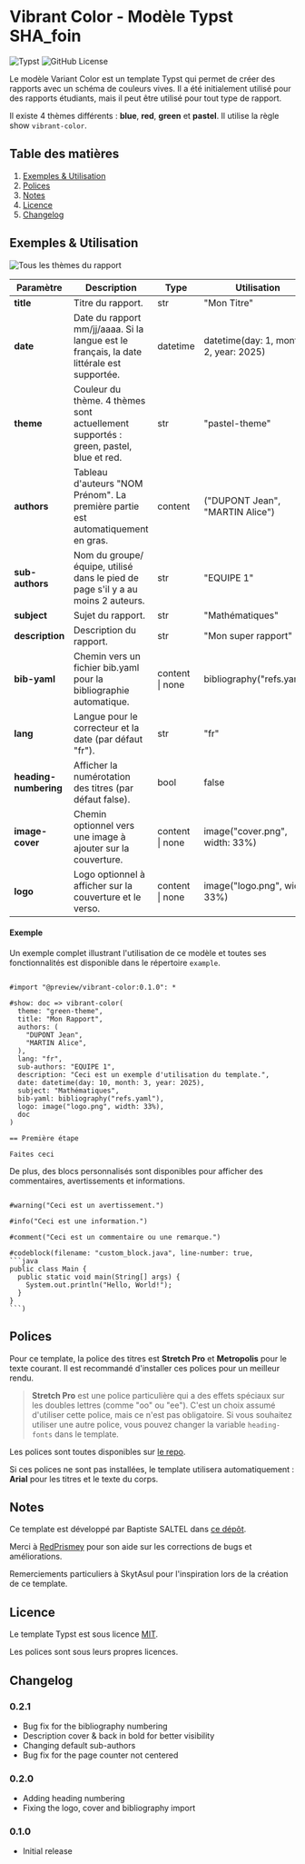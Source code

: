 # Vibrant Color - Modèle Typst SHA_foin

<img alt="Typst" src="https://img.shields.io/badge/Typst-239DAD?style=for-the-badge&logo=typst&logoColor=FFFFFF"/>
<img alt="GitHub License" src="https://img.shields.io/github/license/SkytAsul/INSA-Typst-Template?style=for-the-badge"/>

Le modèle Variant Color est un template Typst qui permet de créer des rapports avec un schéma de couleurs vives. Il a été initialement utilisé pour des rapports étudiants, mais il peut être utilisé pour tout type de rapport.

Il existe 4 thèmes différents : **blue**, **red**, **green** et **pastel**. Il utilise la règle show `vibrant-color`.

## Table des matières

1. [Exemples & Utilisation](#exemples--utilisation)
1. [Polices](#polices)
1. [Notes](#notes)
1. [Licence](#licence)
1. [Changelog](#changelog)

## Exemples & Utilisation

![Tous les thèmes du rapport](./vibrant-color-themes.png)

| **Paramètre**         | **Description**                                                                            | **Type**        | **Utilisation**                        |
| --------------------- | ------------------------------------------------------------------------------------------ | --------------- | -------------------------------------- |
| **title**             | Titre du rapport.                                                                          | str             | "Mon Titre"                            |
| **date**              | Date du rapport mm/jj/aaaa. Si la langue est le français, la date littérale est supportée. | datetime        | datetime(day: 1, month: 2, year: 2025) |
| **theme**             | Couleur du thème. 4 thèmes sont actuellement supportés : green, pastel, blue et red.       | str             | "pastel-theme"                         |
| **authors**           | Tableau d'auteurs "NOM Prénom". La première partie est automatiquement en gras.            | content         | ("DUPONT Jean", "MARTIN Alice")        |
| **sub-authors**       | Nom du groupe/équipe, utilisé dans le pied de page s'il y a au moins 2 auteurs.            | str             | "EQUIPE 1"                             |
| **subject**           | Sujet du rapport.                                                                          | str             | "Mathématiques"                        |
| **description**       | Description du rapport.                                                                    | str             | "Mon super rapport"                    |
| **bib-yaml**          | Chemin vers un fichier bib.yaml pour la bibliographie automatique.                         | content \| none | bibliography("refs.yaml")              |
| **lang**              | Langue pour le correcteur et la date (par défaut "fr").                                    | str             | "fr"                                   |
| **heading-numbering** | Afficher la numérotation des titres (par défaut false).                                    | bool            | false                                  |
| **image-cover**       | Chemin optionnel vers une image à ajouter sur la couverture.                               | content \| none | image("cover.png", width: 33%)         |
| **logo**              | Logo optionnel à afficher sur la couverture et le verso.                                   | content \| none | image("logo.png", width: 33%)          |

#### Exemple

Un exemple complet illustrant l'utilisation de ce modèle et toutes ses fonctionnalités est disponible dans le répertoire `example`.

```typst

#import "@preview/vibrant-color:0.1.0": *

#show: doc => vibrant-color(
  theme: "green-theme",
  title: "Mon Rapport",
  authors: (
    "DUPONT Jean",
    "MARTIN Alice",
  ),
  lang: "fr",
  sub-authors: "EQUIPE 1",
  description: "Ceci est un exemple d'utilisation du template.",
  date: datetime(day: 10, month: 3, year: 2025),
  subject: "Mathématiques",
  bib-yaml: bibliography("refs.yaml"),
  logo: image("logo.png", width: 33%),
  doc
)

== Première étape

Faites ceci

```

De plus, des blocs personnalisés sont disponibles pour afficher des commentaires, avertissements et informations.

````typst

#warning("Ceci est un avertissement.")

#info("Ceci est une information.")

#comment("Ceci est un commentaire ou une remarque.")

#codeblock(filename: "custom_block.java", line-number: true,
```java
public class Main {
  public static void main(String[] args) {
    System.out.println("Hello, World!");
  }
}
```)

````

## Polices

Pour ce template, la police des titres est **Stretch Pro** et **Metropolis** pour le texte courant. Il est recommandé d'installer ces polices pour un meilleur rendu.

> **Stretch Pro** est une police particulière qui a des effets spéciaux sur les doubles lettres (comme "oo" ou "ee"). C'est un choix assumé d'utiliser cette police, mais ce n'est pas obligatoire. Si vous souhaitez utiliser une autre police, vous pouvez changer la variable `heading-fonts` dans le template.

Les polices sont toutes disponibles sur [le repo](https://github.com/SHAfoin/shafoin-typst-template/tree/main/font).

Si ces polices ne sont pas installées, le template utilisera automatiquement : **Arial** pour les titres et le texte du corps.

## Notes

Ce template est développé par Baptiste SALTEL dans [ce dépôt](https://github.com/SHAfoin/shafoin-typst-template).

Merci à [RedPrismey](https://github.com/RedPrismey) pour son aide sur les corrections de bugs et améliorations.

Remerciements particuliers à SkytAsul pour l'inspiration lors de la création de ce template.

## Licence

Le template Typst est sous licence [MIT](https://github.com/SHAfoin/shafoin-typst-template/blob/main/LICENSE).

Les polices sont sous leurs propres licences.

## Changelog

### 0.2.1

- Bug fix for the bibliography numbering
- Description cover & back in bold for better visibility
- Changing default sub-authors
- Bug fix for the page counter not centered

### 0.2.0

- Adding heading numbering
- Fixing the logo, cover and bibliography import

### 0.1.0

- Initial release
